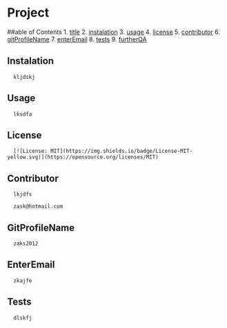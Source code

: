   
  # Project  <a name="title-0"></a>
  
  ##able of Contents
		1. [title](#title-0)
		2. [instalation](#instalation-1)
		3. [usage](#usage-2)
		4. [license](#license-3)
		5. [contributor](#contributor-4)
		6. [gitProfileName](#gitProfileName-5)
		7. [enterEmail](#enterEmail-6)
		8. [tests](#tests-7)
		9. [furtherQA](#furtherQA-8)

   
   ## Instalation <a name="instalation-1"></a>

      kljdskj

   ## Usage<a name="usage-2"></a>

      lksdfa

   ## License <a name="license-3"></a>

      [![License: MIT](https://img.shields.io/badge/License-MIT-yellow.svg)](https://opensource.org/licenses/MIT)

   ## Contributor <a name="contributor-4"></a>

      lkjdfs

      zask@hotmail.com

   ## GitProfileName <a name="gitProfileName-5"></a>

      zaks2012

   ## EnterEmail <a name="tests-7"></a>

      zkajfe

   ## Tests <a name="frutherQA-8"></a>

      dlskfj

   
